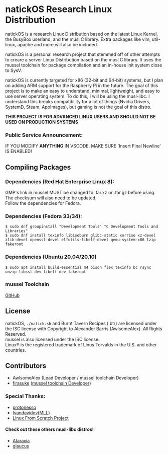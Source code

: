 # natickOS Research Linux Distribution
natickOS is a research Linux Distribution based on the latest Linux Kernel, the BusyBox userland, and the musl C library. Extra packages like vim, util-linux, apache and more will also be included.

natickOS is a personal research project that stemmed off of other attempts to creare a server Linux Distribution based on the musl C library. It uses the mussel toolchain for package compilation and an in-house init system close to SysV.

natickOS is currently targeted for x86 (32-bit and 64-bit) systems, but I plan on adding ARM support for the Raspberry Pi in the future. The goal of this project is to make an easy to understand, minimal, lightweight, and easy to use server operating system. To do this, I will be using the musl-libc. I understand this breaks compatibility for a lot of things (Nvidia Drivers, SystemD, Steam, AppImages), but gaming is not the goal of this distro.

**THIS PROJECT IS FOR ADVANCED LINUX USERS AND SHOULD NOT BE USED ON PRODUCTION SYSTEMS**

### Public Service Announcement:
IF YOU MODIFY **ANYTHING** IN VSCODE, MAKE SURE 'Insert Final Newline' IS ENABLED!

## Compiling Packages

### Dependencies (Red Hat Enterprise Linux 8):
GMP's link in mussel MUST be changed to .tar.xz or .tar.gz before using. The checksum will also need to be updated.
<br>
Follow the dependencies for Fedora.

### Dependencies (Fedora 33/34):
`$ sudo dnf groupinstall "Development Tools" "C Development Tools and Libraries"`
<br>
`$ sudo dnf install texinfo libisoburn glibc-static xorriso xz-devel zlib-devel openssl-devel elfutils-libelf-devel qemu-system-x86 lzip fakeroot`
<br>
### Dependencies (Ubuntu 20.04/20.10)
`$ sudo apt install build-essential m4 bison flex texinfo bc rsync unzip libssl-dev libelf-dev fakeroot`
<br>
### mussel Toolchain
[GitHub](https://github.com/firasuke/mussel)
<br>

## License
natickOS, `./natick.sh` and Burnt Tavern Recipes (.btr) are licensed under the ISC license with Copyright to Alexander Barris (AwlsomeAlex). All Rights Reserved. <br>
mussel is also licensed under the ISC license. <br>
Linux® is the registered trademark of Linus Torvalds in the U.S. and other countries. <br>

## Contributors
- AwlsomeAlex (Lead Developer / mussel toolchain Developer)
- [firasuke](https://github.com/firasuke) ([mussel toolchain Developer](https://github.com/firasuke/mussel))

### Special Thanks:
- [protonesso](https://github.com/protonesso)
- [Ivandavidov](https://github.com/ivandavidov)([MLL](https://github.com/ivandavidov/minimal))
- [Linux From Scratch Project](http://www.linuxfromscratch.org/)

#### Check out these others musl-libc distros!
- [Ataraxia](https://github.com/ataraxialinux/ataraxia)
- [glaucus](https://www.glaucuslinux.org/)
